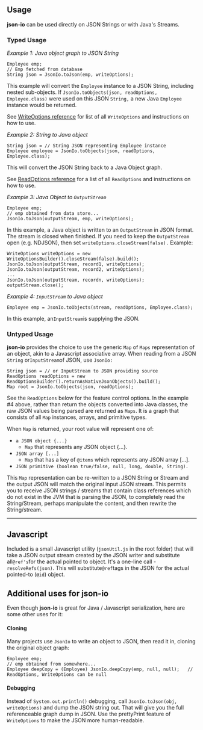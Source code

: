## Usage
**json-io** can be used directly on JSON Strings or with Java's Streams.

### Typed Usage

_Example 1: Java object graph to JSON String_

    Employee emp;
    // Emp fetched from database
    String json = JsonIo.toJson(emp, writeOptions);

This example will convert the `Employee` instance to a JSON String, including nested sub-objects.  If
`JsonIo.toObjects(json, readOptions, Employee.class)` were used on this JSON `String,` a new Java `Employee` instance would be returned.  

See [WriteOptions reference](/user-guide-writeOptions.md) for list of all `WriteOptions` and instructions on how to use.

_Example 2: String to Java object_

    String json = // String JSON representing Employee instance
    Employee employee = JsonIo.toObjects(json, readOptions, Employee.class);

This will convert the JSON String back to a Java Object graph. 

See [ReadOptions reference](/user-guide-readOptions.md) for a list of all `ReadOptions` and instructions on how to use. 

_Example 3: Java Object to `OutputStream`_

    Employee emp;
    // emp obtained from data store...
    JsonIo.toJson(outputStream, emp, writeOptions);       

In this example, a Java object is written to an `OutputStream` in JSON format.  The stream is closed when finished.  If
you need to keep the `OutputStream` open (e.g. NDJSON), then set `writeOptions.closeStream(false).` Example:

    WriteOptions writeOptions = new WriteOptionsBuilder().closeStream(false).build();
    JsonIo.toJson(outputStream, record1, writeOptions);    
    JsonIo.toJson(outputStream, record2, writeOptions);
    ...
    JsonIo.toJson(outputStream, recordn, writeOptions);
    outputStream.close();


_Example 4: `InputStream` to Java object_

    Employee emp = JsonIo.toObjects(stream, readOptions, Employee.class);

In this example, an`InputStream`is supplying the JSON.

### Untyped Usage
**json-io** provides the choice to use the generic `Map` of `Maps` representation of an object, akin to a Javascript
associative array.  When reading from a JSON `String` or`InputStream`of JSON, use `JsonIo:`

    String json = // or InputStream to JSON providing source
    ReadOptions readOptions = new ReadOptionsBuilder().returnAsNativeJsonObjects().build();
    Map root = JsonIo.toObjects(json, readOptions);    

See the `ReadOptions` below for the feature control options.  In the example #4 above, rather than return the objects
converted into Java classes, the raw JSON values being parsed are returned as `Maps`.  It is a graph that consists of
all `Map` instances, arrays, and primitive types.  

When `Map` is returned, your root value will represent one of:
* `a JSON object {...}`
  * `Map` that represents any JSON object {...}.
* `JSON array [...]`
  * `Map` that has a key of `@items` which represents any JSON array [...].
* `JSON primitive (boolean true/false, null, long, double, String).`

This `Map` representation can be re-written to a JSON String or Stream and the output JSON will match the
original input JSON stream.  This permits you to receive JSON strings / streams that contain class references which
do not exist in the JVM that is parsing the JSON, to completely read the String/Stream, perhaps manipulate the content,
and then rewrite the String/stream.

---
## Javascript
Included is a small Javascript utility (`jsonUtil.js` in the root folder) that will take a JSON output
stream created by the JSON writer and substitute all`@ref's`for the actual pointed to object.  It's a one-line
call -`resolveRefs(json)`. This will substitute`@ref`tags in the JSON for the actual pointed-to (`@id`) object.

## Additional uses for json-io
Even though **json-io** is great for Java / Javascript serialization, here are some other uses for it:

#### Cloning
Many projects use `JsonIo` to write an object to JSON, then read it in, cloning the original object graph:

    Employee emp;
    // emp obtained from somewhere...
    Employee deepCopy = (Employee) JsonIo.deepCopy(emp, null, null);   // ReadOptions, WriteOptions can be null

#### Debugging
Instead of `System.out.println()` debugging, call `JsonIo.toJson(obj, writeOptions)` and dump the JSON
string out. That will give you the full referenceable graph dump in JSON.  Use the prettyPrint feature of `WriteOptions`
to make the JSON more human-readable.
